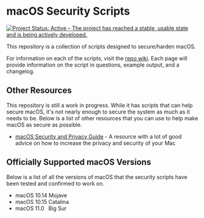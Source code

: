 # macOS Security Scripts

[![Project Status: Active – The project has reached a stable, usable state and is being actively developed.](https://www.repostatus.org/badges/latest/active.svg)](https://www.repostatus.org/#active)

This repository is a collection of scripts designed to secure/harden macOS.

For information on each of the scripts, visit the [repo wiki](https://github.com/StrangeRanger/macos-security-scripts/wiki). Each page will provide information on the script in questions, example output, and a changelog.

## Other Resources

This repository is still a work in progress. While it has scripts that can help secure macOS, it's not nearly enough to secure the system as much as it needs to be. Below is a list of other resources that you can use to help make macOS as secure as possible.

* [macOS Security and Privacy Guide](https://github.com/drduh/macOS-Security-and-Privacy-Guide) - A resource with a lot of good advice on how to increase the privacy and security of your Mac

## Officially Supported macOS Versions

Below is a list of all the versions of macOS that the security scripts have been tested and confirmed to work on.

* macOS 10.14 Mojave
* macOS 10.15 Catalina
* macOS 11.0&ensp; Big Sur


